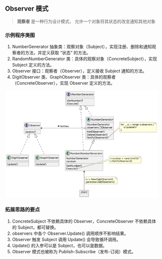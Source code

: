 ## Observer 模式

> **观察者** 是一种行为设计模式， 允许一个对象将其状态的改变通知其他对象

### 示例程序类图

1. NumberGenerator 抽象类：观察对象（Subject），实现注册、删除和通知观察者的方法，并定义获取 “状态” 的方法。
2. RandomNumberGenerator 类：具体的观察对象（ConcreteSubject），实现 Subject 定义的方法。
3. Observer 接口：观察者（Observer），定义接收 Subject 通知的方法。
4. DigitObserver 类、GraphObserver 类：具体的观察者（ConcreteObserver），实现 Observer 定义的方法。

![observer](./observer.png)

### 拓展思路的要点

1. ConcreteSubject 不依赖具体的 Observer，ConcreteObserver 不依赖具体的 Subject，都可替换。
2. observers 中各个 Observer.Update() 调用顺序不影响结果。
3. Observer 触发 Subject 调用 Update() 会导致循环调用。
4. Update() 的入参可以是 Subject，也可以是数据。
5. Observer 模式也被称为 Publish-Subscribe（发布-订阅）模式。

